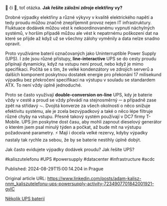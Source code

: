 🔋 či 🪫, toť otázka. **Jak řešíte záložní zdroje elektřiny vy?**


Drobné výpadky elektřiny a různé výkyvy v kvalitě elektrického napětí a tedy proudu můžou značně znepříjemnit provoz nejen IT infrastruktury. Fluktuace dodávek můžou vést k nekoordinovanému vypnutí náchylných systémů, v horším případě můžou ale vést k nepatrnému poškození dat na které se přijde až když už se všechny zálohy vyměnily a data nelze snadno opravit.


Proto využíváme baterií označovaných jako Uninterruptible Power Supply (UPS). I zde jsou různé přístupy, **line-interactive** UPS se do cesty proudu připínají dynamicky, když na vstupu není proud, nebo když je mimo specifikaci. Počítá se s tím, že velké kondenzátory ve zdrojích serverů a dalších komponent poskytnou dostatek energie pro překonání 17 milisekund výpadku bez překročení specifikací na výstupu v souladu se standardem ATX. To není vždy úplně jednoduché.


Proto se často využívají **double-conversion on-line** UPS, kdy je baterie vždy v cestě a proud se vždy převádí na stejnosměrný ⎓ a případně zase zpět na střídavý ⏦. Dvojitá konverze za všech okolností o něco snižuje efektivitu systému, ale je zcela bezvýpadkový a také o něco lépe filtruje různé chyby na vstupu. Přesně takový systém používají v DC7 firmy T-Mobile. UPS jim poskytne dost času, aby mohli zapnout dieselový generátor o kterém jsem psal minulý týden a počkat, až bude mít na výstupu požadované parametry. ⚡ Mají i docela velké rezervy, kdyby výpadky nastaly tak rychle za sebou, že by se baterie nestihly úplně dobýt.


Jak často evidujete výpadky dodávek proudu? Jak řešíte UPS?


#kaliszutelefonu #UPS #powersupply #datacenter #infrastructure #acdc


Published: 2024-08-29T15:00:14.204 in Prague

Original article URL: https://www.linkedin.com/posts/adam-kalisz-nnm_kaliszutelefonu-ups-powersupply-activity-7234907701842001921-gyIC

[Několik UPS baterií](./media/ups-batteries-dc7.jpg)
